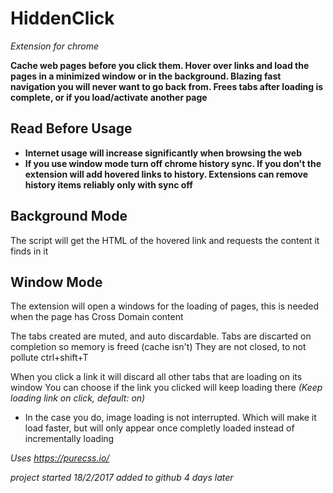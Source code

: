 # HiddenClick
*Extension for chrome*

**Cache web pages before you click them.
Hover over links and load the pages in a minimized window or in the background.
Blazing fast navigation you will never want to go back from.
Frees tabs after loading is complete, or if you load/activate another page**

## Read Before Usage
* **Internet usage will increase significantly when browsing the web**
* **If you use window mode turn off chrome history sync. If you don't the extension will add hovered links to history. Extensions can remove history items reliably only with sync off**

## Background Mode
The script will get the HTML of the hovered link and requests the content it finds in it

## Window Mode
The extension will open a windows for the loading of pages, this is needed when the page has Cross Domain content

The tabs created are muted, and auto discardable. Tabs are discarted on completion so memory is freed (cache isn't)
They are not closed, to not pollute ctrl+shift+T

When you click a link it will discard all other tabs that are loading on its window
You can choose if the link you clicked will keep loading there *(Keep loading link on click, default: on)*
* In the case you do, image loading is not interrupted. Which will make it load faster, but will only appear once completly loaded instead of incrementally loading

*Uses https://purecss.io/*

*project started 18/2/2017 added to github 4 days later*
